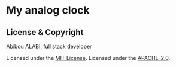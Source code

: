 # My analog clock


## License & Copyright
Abibou ALABI, full stack developer

Licensed under the [MIT License](LICENSE).
Licensed under the [APACHE-2.0](LICENSEApache-2.O).

